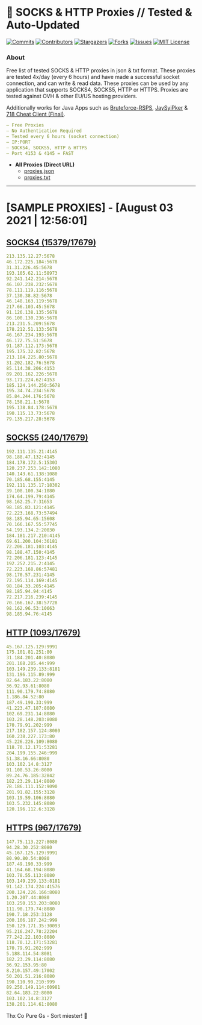 <!-- MARKDOWN LINKS & IMAGES -->
<!-- https://www.markdownguide.org/basic-syntax/#reference-style-links -->
[contributors-shield]: https://img.shields.io/github/contributors/KaiBurton/free-proxies-autoupdated?style=for-the-badge
[contributors-url]: https://github.com/KaiBurton/free-proxies-autoupdated/graphs/contributors
[forks-shield]: https://img.shields.io/github/forks/KaiBurton/free-proxies-autoupdated?style=for-the-badge
[forks-url]: https://github.com/KaiBurton/free-proxies-autoupdated/network/members
[stars-shield]: https://img.shields.io/github/stars/KaiBurton/free-proxies-autoupdated?style=for-the-badge
[stars-url]: https://github.com/KaiBurton/free-proxies-autoupdated/stargazers
[issues-shield]: https://img.shields.io/github/issues/KaiBurton/free-proxies-autoupdated?style=for-the-badge
[issues-url]: https://github.com/KaiBurton/free-proxies-autoupdated/issues
[license-shield]: https://img.shields.io/github/license/KaiBurton/free-proxies-autoupdated?style=for-the-badge
[license-url]: https://github.com/KaiBurton/free-proxies-autoupdated/blob/main/LICENSE
[commit-shield]: https://img.shields.io/github/last-commit/KaiBurton/free-proxies-autoupdated?style=for-the-badge
[commit-url]: https://github.com/KaiBurton/free-proxies-autoupdated/commits/main

# 🎁 SOCKS & HTTP Proxies // Tested & Auto-Updated

[![Commits][commit-shield]][commit-url]
[![Contributors][contributors-shield]][contributors-url]
[![Stargazers][stars-shield]][stars-url]
[![Forks][forks-shield]][forks-url]
[![Issues][issues-shield]][issues-url]
[![MIT License][license-shield]][license-url]

### About
Free list of tested SOCKS & HTTP proxies in json & txt format. These proxies are tested 4x/day (every 6 hours) and have made a successful socket connection, and can write & read data. These proxies can be used by any application that supports SOCKS4, SOCKS5, HTTP or HTTPS. Proxies are tested against OVH & other EU/US hosting providers.

Additionally works for Java Apps such as [Bruteforce-RSPS](https://github.com/KaiBurton/Bruteforce-RSPS), [JaySyiPker](https://github.com/JayArrowz/JaySyiPker) & [718 Cheat Client (Final)](https://github.com/KaiBurton/718-Cheat-Client-Final). 

```yaml
— Free Proxies
— No Authentication Required
— Tested every 6 hours (socket connection)
— IP:PORT
— SOCKS4, SOCKS5, HTTP & HTTPS
— Port 4153 & 4145 = FAST
```

- **All Proxies (Direct URL)**
  - [proxies.json](https://raw.githubusercontent.com/KaiBurton/free-proxies-autoupdated/main/proxies.json)
  - [proxies.txt](https://raw.githubusercontent.com/KaiBurton/free-proxies-autoupdated/main/proxies.txt)

---

# [SAMPLE PROXIES] - [August 03 2021 | 12:56:01]

## [SOCKS4 (15379/17679)](https://raw.githubusercontent.com/KaiBurton/free-proxies-autoupdated/main/proxies-socks4.txt)
```yaml
213.135.12.27:5678
46.172.225.184:5678
31.31.226.45:5678
193.105.62.11:58973
92.241.142.214:5678
46.107.238.232:5678
78.111.119.116:5678
37.130.38.82:5678
46.148.163.119:5678
217.66.103.45:5678
91.126.138.135:5678
86.100.130.236:5678
213.231.5.209:5678
178.212.51.133:5678
46.167.234.193:5678
46.172.75.51:5678
91.187.112.173:5678
195.175.32.82:5678
213.184.225.80:5678
31.202.182.76:5678
85.114.38.206:4153
89.201.162.226:5678
93.171.224.62:4153
185.124.144.250:5678
195.34.74.234:5678
85.84.244.176:5678
78.158.21.1:5678
195.138.84.178:5678
190.115.13.73:5678
79.135.217.28:5678
```

## [SOCKS5 (240/17679)](https://raw.githubusercontent.com/KaiBurton/free-proxies-autoupdated/main/proxies-socks5.txt)
```yaml
192.111.135.21:4145
98.188.47.132:4145
184.178.172.5:15303
120.237.253.142:1080
140.143.61.138:1080
70.185.68.155:4145
192.111.135.17:18302
39.108.100.34:1080
174.64.199.79:4145
98.162.25.7:31653
98.185.83.121:4145
72.223.168.73:57494
98.185.94.65:15608
70.166.167.55:57745
54.193.134.2:20030
184.181.217.210:4145
69.61.200.104:36181
72.206.181.103:4145
98.188.47.150:4145
72.206.181.123:4145
192.252.215.2:4145
72.223.168.86:57481
98.170.57.231:4145
72.195.114.169:4145
98.184.33.205:4145
98.185.94.94:4145
72.217.216.239:4145
70.166.167.38:57728
98.162.96.53:10663
98.185.94.76:4145
```

## [HTTP (1093/17679)](https://raw.githubusercontent.com/KaiBurton/free-proxies-autoupdated/main/proxies-http.txt)
```yaml
45.167.125.129:9991
175.101.81.251:80
31.184.201.40:8080
201.168.205.44:999
103.149.239.133:8181
131.196.115.89:999
82.64.183.22:8080
36.92.93.61:8080
111.90.179.74:8080
1.186.84.52:80
187.49.190.33:999
41.223.47.187:8080
102.69.231.14:8080
103.28.148.203:8080
170.79.91.202:999
217.182.157.124:8080
160.238.227.173:80
45.226.226.109:8080
118.70.12.171:53281
204.199.155.246:999
51.38.16.66:8080
103.102.14.8:3127
91.108.53.26:8080
89.24.76.185:32842
182.23.29.114:8080
78.186.111.152:9090
201.91.82.155:3128
103.19.59.106:8080
103.5.232.145:8080
120.196.112.6:3128
```

## [HTTPS (967/17679)](https://raw.githubusercontent.com/KaiBurton/free-proxies-autoupdated/main/proxies-https.txt)
```yaml
147.75.113.227:8080
94.28.30.252:8080
45.167.125.129:9991
80.90.80.54:8080
187.49.190.33:999
41.164.68.194:8080
103.78.55.113:8080
103.149.239.133:8181
91.142.174.224:41576
200.124.226.166:8080
1.20.207.44:8080
103.250.153.203:8080
111.90.179.74:8080
190.7.18.253:3128
200.106.187.242:999
150.129.171.35:30093
95.216.247.78:22204
77.242.22.103:8080
118.70.12.171:53281
170.79.91.202:999
5.188.114.54:8081
182.23.29.114:8080
36.92.153.95:80
8.210.157.49:17002
50.201.51.216:8080
190.110.99.210:999
89.250.149.114:60981
82.64.183.22:8080
103.102.14.8:3127
138.201.114.61:8080
```



Thx Co Pure Gs - Sort miester! 💟